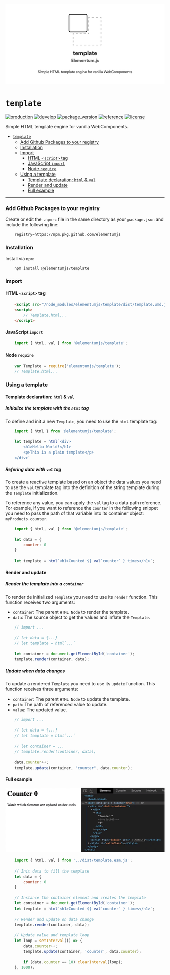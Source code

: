 ![template header][0]

# `template`

[![production](https://github.com/elementumjs/template/workflows/production/badge.svg)][1]
[![develop](https://github.com/elementumjs/template/workflows/develop/badge.svg)][2]
[![package_version](https://img.shields.io/github/package-json/v/elementumjs/template)][3]
[![reference](https://img.shields.io/badge/docs-REFERENCE-blue)][4]
[![license](https://img.shields.io/github/license/elementumjs/template)][5]

Simple HTML template engine for vanilla WebComponents.

- [`template`][6]
  - [Add Github Packages to your registry][7]
  - [Installation][8]
  - [Import][9]
    - [HTML `<script>` tag][10]
    - [JavaScript `import`][11]
    - [Node `require`][12]
  - [Using a template][13]
    - [Template declaration: `html` & `val`][14]
    - [Render and update][15]
    - [Full example][16]

---

### Add Github Packages to your registry

Create or edit the `.npmrc` file in the same directory as your `package.json` and include the following line:

        registry=https://npm.pkg.github.com/elementumjs

### Installation

Install via `npm`:

        npm install @elementumjs/template

### Import

#### HTML `<script>` tag

```html
    <script src="/node_modules/elementumjs/template/dist/template.umd.js"></script>
    <script>
        // Template.html...
    </script>
```

#### JavaScript `import`
  
```javascript
    import { html, val } from '@elementumjs/template';
```

#### Node `require`

```javascript
    var Template = require('elementumjs/template');
    // Template.html...
```

### Using a template

#### Template declaration: `html` & `val`

##### Initialize the template with the `html` tag

To define and init a new `Template`, you need to use the `html` template tag:

```javascript
    import { html } from '@elementumjs/template';

    let template = html`<div>
        <h1>Hello World!</h1>
        <p>This is a plain template</p>
    </div>`
```

##### Refering data with `val` tag

To create a reactive template based on an object the data values you need to use the `val` template tag into the definition of the string template during the `Template` initialization.

To reference any value, you can apply the `val` tag to a data path reference. For example, if you want to reference the `counter` in the following snippet you need to pass the path of that variable into its container object: `myProducts.counter`.

```javascript
    import { html, val } from '@elementumjs/template';

    let data = {
        counter: 0
    }

    let template = html`<h1>Counted ${ val`counter` } times</h1>`;
```

#### Render and update

##### Render the template into a `container`

To render de initialized `Template` you need to use its `render` function. This function receives two arguments:

- `container`: The parent `HTML Node` to render the template.
- `data`: The source object to get the values and inflate the `Template`.

```javascript
    // import ...

    // let data = {...}
    // let template = html`...`

    let container = document.getElementById('container');
    template.render(container, data);
```

##### Update when data changes

To update a rendered `Template` you need to use its `update` function. This function receives three arguments:

- `container`: The parent `HTML Node` to update the template.
- `path`: The path of referenced value to update.
- `value`: The updated value.

```javascript
    // import ...

    // let data = {...}
    // let template = html`...`

    // let container = ...
    // template.render(container, data);

    data.counter++;
    template.update(container, "counter", data.counter);
```

#### Full example

![template demo][17]

```javascript
    import { html, val } from '../dist/template.esm.js';

    // Init data to fill the template
    let data = {
        counter: 0
    }

    // Instance the container element and creates the template
    let container = document.getElementById('container');
    let template = html`<h1>Counted ${ val`counter` } times</h1>`;

    // Render and update on data change
    template.render(container, data);

    // Update value and template loop
    let loop = setInterval(() => {
        data.counter++;
        template.update(container, 'counter', data.counter);

        if (data.counter == 10) clearInterval(loop);
    }, 1000);
```


[0]: assets/header.png

[1]: https://github.com/elementumjs/template/actions?query=workflow%3Aproduction

[2]: https://github.com/elementumjs/template/actions?query=workflow%3Adevelop

[3]: https://github.com/elementumjs/template/packages/

[4]: REFERENCE.md

[5]: LICENSE

[6]: #template

[7]: #add-github-packages-to-your-registry

[8]: #installation

[9]: #import

[10]: #html-script-tag 

[11]: #javascript-import 

[12]: #node-require 

[13]: #using-a-template

[14]: #template-declaration-html-&-val

[15]: #render-and-update

[16]: #full-example

[17]: assets/demo.gif